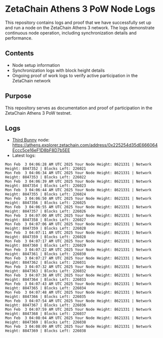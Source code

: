 # ZetaChain Athens 3 PoW Node Logs
This repository contains logs and proof that we have successfully set up and run a node on the ZetaChain Athens 3 network. The logs demonstrate continuous node operation, including synchronization details and performance.

## Contents
- Node setup information
- Synchronization logs with block height details
- Ongoing proof of work logs to verify active participation in the ZetaChain network

## Purpose
This repository serves as documentation and proof of participation in the ZetaChain Athens 3 PoW testnet.

## Logs

- [Third Bunny](https://thirdbunny.xyz/) node: https://athens.explorer.zetachain.com/address/0x225254d35dE666064Eccc5ce16eF1D8bF8D7b5EE
- Latest logs:
```
Mon Feb  3 04:06:28 AM UTC 2025 Your Node Height: 8621331 | Network Height: 8847352 | Blocks Left: 226021
Mon Feb  3 04:06:34 AM UTC 2025 Your Node Height: 8621331 | Network Height: 8847353 | Blocks Left: 226022
Mon Feb  3 04:06:39 AM UTC 2025 Your Node Height: 8621331 | Network Height: 8847354 | Blocks Left: 226023
Mon Feb  3 04:06:44 AM UTC 2025 Your Node Height: 8621331 | Network Height: 8847355 | Blocks Left: 226024
Mon Feb  3 04:06:50 AM UTC 2025 Your Node Height: 8621331 | Network Height: 8847356 | Blocks Left: 226025
Mon Feb  3 04:06:55 AM UTC 2025 Your Node Height: 8621331 | Network Height: 8847357 | Blocks Left: 226026
Mon Feb  3 04:07:00 AM UTC 2025 Your Node Height: 8621331 | Network Height: 8847358 | Blocks Left: 226027
Mon Feb  3 04:07:06 AM UTC 2025 Your Node Height: 8621331 | Network Height: 8847359 | Blocks Left: 226028
Mon Feb  3 04:07:11 AM UTC 2025 Your Node Height: 8621331 | Network Height: 8847359 | Blocks Left: 226028
Mon Feb  3 04:07:17 AM UTC 2025 Your Node Height: 8621331 | Network Height: 8847360 | Blocks Left: 226029
Mon Feb  3 04:07:22 AM UTC 2025 Your Node Height: 8621331 | Network Height: 8847361 | Blocks Left: 226030
Mon Feb  3 04:07:27 AM UTC 2025 Your Node Height: 8621331 | Network Height: 8847362 | Blocks Left: 226031
Mon Feb  3 04:07:32 AM UTC 2025 Your Node Height: 8621331 | Network Height: 8847363 | Blocks Left: 226032
Mon Feb  3 04:07:38 AM UTC 2025 Your Node Height: 8621331 | Network Height: 8847364 | Blocks Left: 226033
Mon Feb  3 04:07:43 AM UTC 2025 Your Node Height: 8621331 | Network Height: 8847365 | Blocks Left: 226034
Mon Feb  3 04:07:48 AM UTC 2025 Your Node Height: 8621331 | Network Height: 8847366 | Blocks Left: 226035
Mon Feb  3 04:07:54 AM UTC 2025 Your Node Height: 8621331 | Network Height: 8847367 | Blocks Left: 226036
Mon Feb  3 04:07:59 AM UTC 2025 Your Node Height: 8621331 | Network Height: 8847368 | Blocks Left: 226037
Mon Feb  3 04:08:04 AM UTC 2025 Your Node Height: 8621331 | Network Height: 8847369 | Blocks Left: 226038
Mon Feb  3 04:08:09 AM UTC 2025 Your Node Height: 8621331 | Network Height: 8847369 | Blocks Left: 226038
```
